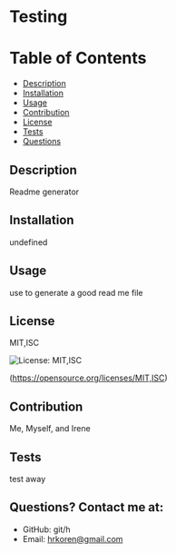 # Testing

  # Table of Contents

  * [Description](#description)
  * [Installation](#installation)
  * [Usage](#usage)
  * [Contribution](#contribution)
  * [License](#license)
  * [Tests](#tests)
  * [Questions](#questions)

  ## Description
  Readme generator
  
  ## Installation
  undefined
  
  ## Usage
  use to generate a good read me file
 
  ## License
  MIT,ISC

  ![License: MIT,ISC](https://img.shields.io/badge/License-MIT,ISC-blue.svg)

  (https://opensource.org/licenses/MIT,ISC)

  ## Contribution
  Me, Myself, and Irene

  ## Tests
  test away

  ## Questions? Contact me at:
  * GitHub: git/h
  * Email: hrkoren@gmail.com
